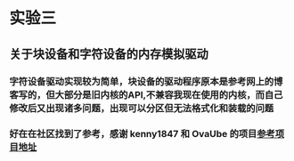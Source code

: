 # 实验三
## 关于块设备和字符设备的内存模拟驱动
### 字符设备驱动实现较为简单，块设备的驱动程序原本是参考网上的博客写的，但大部分是旧内核的API,不兼容我现在使用的内核，而自己修改后又出现诸多问题，出现可以分区但无法格式化和装载的问题
### 好在在社区找到了参考，感谢 kenny1847 和 OvaUbe 的项目[参考项目地址](https://github.com/OvaUbe/ramdisk "ramdisk")